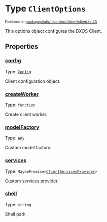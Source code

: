 # Type `ClientOptions`
<sub>Declared in [packages/sdk/client/src/client/client.ts:43](https://github.com/dxos/dxos/blob/bdc1200dc/packages/sdk/client/src/client/client.ts#L43)</sub>


This options object configures the DXOS Client.

## Properties
### [config](https://github.com/dxos/dxos/blob/bdc1200dc/packages/sdk/client/src/client/client.ts#L45)
Type: <code>[Config](/api/@dxos/client/classes/Config)</code>

Client configuration object.


### [createWorker](https://github.com/dxos/dxos/blob/bdc1200dc/packages/sdk/client/src/client/client.ts#L53)
Type: <code>function</code>

Create client worker.


### [modelFactory](https://github.com/dxos/dxos/blob/bdc1200dc/packages/sdk/client/src/client/client.ts#L49)
Type: <code>any</code>

Custom model factory.


### [services](https://github.com/dxos/dxos/blob/bdc1200dc/packages/sdk/client/src/client/client.ts#L47)
Type: <code>MaybePromise&lt;[ClientServicesProvider](/api/@dxos/client/interfaces/ClientServicesProvider)&gt;</code>

Custom services provider.


### [shell](https://github.com/dxos/dxos/blob/bdc1200dc/packages/sdk/client/src/client/client.ts#L51)
Type: <code>string</code>

Shell path.



